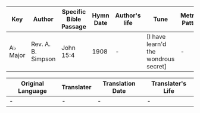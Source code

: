 Key | Author   | Specific Bible Passage     |Hymn Date |Author's life |Tune |Metrical Pattern   |Composer/Source
-- | --------- | ---------------------------|----------|--------------|-----|-------------------|-------------  
A♭ Major |Rev. A. B. Simpson |John 15:4 |1908 |- |[I have learn'd the wondrous secret] |- |Rev. L. L. Pickett

Original Language | Translater | Translation Date   | Translater's Life  
----------------- | --------- | --------------------|-------------     
\- |- |- |-
